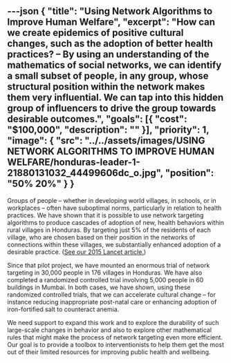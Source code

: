 ---json
{
  "title": "Using Network Algorithms to Improve Human Welfare",
  "excerpt": "How can we create epidemics of positive cultural changes, such as the adoption of better health practices? – By using an understanding of the mathematics of social networks, we can identify a small subset of people, in any group, whose structural position within the network makes them very influential. We can tap into this hidden group of influencers to drive the group towards desirable outcomes.",
  "goals": [{
    "cost": "$100,000",
    "description": ""
  }],
  "priority": 1,
  "image": {
    "src": "../../assets/images/USING NETWORK ALGORITHMS TO IMPROVE HUMAN WELFARE/honduras-leader-1-21880131032_44499606dc_o.jpg",
    "position": "50% 20%"
  }
}
---
Groups of people – whether in developing world villages, in schools, or in workplaces – often have suboptimal norms, particularly in relation to health practices.  We have shown that it is possible to use network targeting algorithms to produce cascades of adoption of new, health behaviors within rural villages in Honduras.  By targeting just 5% of the residents of each village, who are chosen based on their position in the networks of connections within these villages, we substantially enhanced adoption of a desirable practice.  ([See our 2015 Lancet article.](http://humannaturelab.net/publications/social-network-targeting-to-maximise-population-behaviour-change-a-cluster-randomised-controlled-trial))

Since that pilot project, we have mounted an enormous trial of network targeting in 30,000 people in 176 villages in Honduras. We have also completed a randomized controlled trial involving 5,000 people in 60 buildings in Mumbai. In both cases, we have shown, using these randomized controlled trials, that we can accelerate cultural change – for instance reducing inappropriate post-natal care or enhancing adoption of iron-fortified salt to counteract anemia.

We need support to expand this work and to explore the durability of such large-scale changes in behavior and also to explore other mathematical rules that might make the process of network targeting even more efficient. Our goal is to provide a toolbox to interventionists to help them get the most out of their limited resources for improving public health and wellbeing.